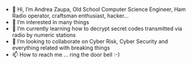 - 👋 Hi, I’m Andrea Zaupa, Old School Computer Science Engineer, Ham Radio operator, craftsman enthusiast, hacker...
- 👀 I’m interested in many things
- 🌱 I’m currently learning how to decrypt secret codes transmitted via radio by numeric stations
- 💞️ I’m looking to collaborate on Cyber Risk, Cyber Security and everything related with breaking things
- 📫 How to reach me ... ring the door bell :-)

<!---
azaupa/azaupa is a ✨ special ✨ repository because its `README.md` (this file) appears on your GitHub profile.
You can click the Preview link to take a look at your changes.
--->
